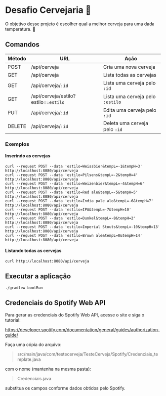 # Desafio Cervejaria :beers:

O objetivo desse projeto é escolher qual a melhor cerveja para uma dada temperatura. :beer:

## Comandos

Método | URL | Ação
-------|-----|-------
POST | /api/cerveja | Cria uma nova cerveja
GET | /api/cerveja | Lista todas as cervejas
GET | /api/cerveja/`:id` | Lista uma cerveja pelo `:id`
GET | /api/cerveja/estilo?estilo=`:estilo` | Lista uma cerveja pelo `:estilo`
PUT | /api/cerveja/`:id` | Edita uma cerveja pelo `:id`
DELETE | /api/cerveja/`:id` | Deleta uma cerveja pelo `:id`

### Exemplos

#### Inserindo as cervejas
```console
curl --request POST --data 'estilo=Weissbier&tempL=-1&tempH=3' http://localhost:8080/api/cerveja
curl --request POST --data 'estilo=Pilsens&tempL=-2&tempH=4' http://localhost:8080/api/cerveja
curl --request POST --data 'estilo=Weizenbier&tempL=-4&tempH=6' http://localhost:8080/api/cerveja
curl --request POST --data 'estilo=Red ale&tempL=-5&tempH=5' http://localhost:8080/api/cerveja
curl --request POST --data 'estilo=India pale ale&tempL=-6&tempH=7' http://localhost:8080/api/cerveja
curl --request POST --data 'estilo=IPA&tempL=-7&tempH=10' http://localhost:8080/api/cerveja
curl --request POST --data 'estilo=Dunkel&tempL=-8&tempH=2' http://localhost:8080/api/cerveja
curl --request POST --data 'estilo=Imperial Stouts&tempL=-10&tempH=13' http://localhost:8080/api/cerveja
curl --request POST --data 'estilo=Brown ale&tempL=0&tempH=14' http://localhost:8080/api/cerveja
```
#### Listando todas as cervejas
```console
curl http://localhost:8080/api/cerveja
```

## Executar a aplicação

```console
./gradlew bootRun
```

## Credenciais do Spotify Web API

Para gerar as credenciais do Spotify Web API, acesse o site e siga o tutorial:

<https://developer.spotify.com/documentation/general/guides/authorization-guide/>

Faça uma cópia do arquivo:

> src/main/java/com/testecerveja/TesteCerveja/Spotify/Credenciais_template.java

com o nome (mantenha na mesma pasta):

> Credenciais.java

substitua os campos conforme dados obtidos pelo Spotify.

